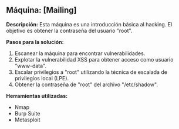 ## Máquina: [Mailing]
**Descripción:** Esta máquina es una introducción básica al hacking. El objetivo es obtener la contraseña del usuario "root".

**Pasos para la solución:**

1. Escanear la máquina para encontrar vulnerabilidades.
2. Explotar la vulnerabilidad XSS para obtener acceso como usuario "www-data".
3. Escalar privilegios a "root" utilizando la técnica de escalada de privilegios local (LPE).
4. Obtener la contraseña de "root" del archivo "/etc/shadow".

**Herramientas utilizadas:**

* Nmap
* Burp Suite
* Metasploit